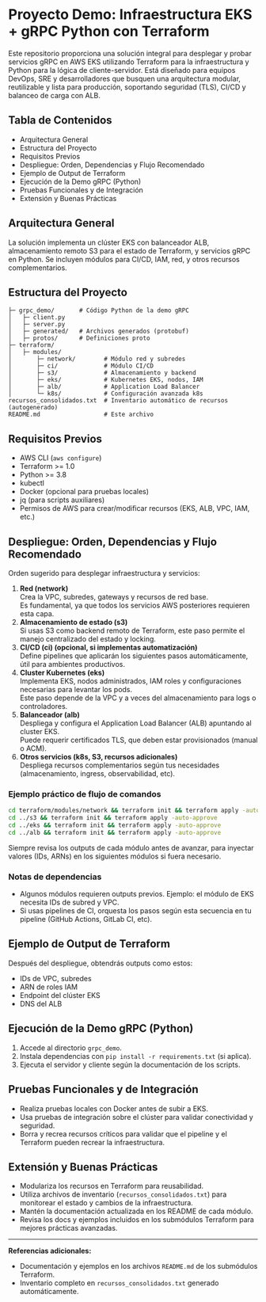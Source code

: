 # Proyecto Demo: Infraestructura EKS + gRPC Python con Terraform

Este repositorio proporciona una solución integral para desplegar y probar servicios gRPC en AWS EKS utilizando Terraform para la infraestructura y Python para la lógica de cliente-servidor. Está diseñado para equipos DevOps, SRE y desarrolladores que busquen una arquitectura modular, reutilizable y lista para producción, soportando seguridad (TLS), CI/CD y balanceo de carga con ALB.

## Tabla de Contenidos

- Arquitectura General
- Estructura del Proyecto
- Requisitos Previos
- Despliegue: Orden, Dependencias y Flujo Recomendado
- Ejemplo de Output de Terraform
- Ejecución de la Demo gRPC (Python)
- Pruebas Funcionales y de Integración
- Extensión y Buenas Prácticas

## Arquitectura General

La solución implementa un clúster EKS con balanceador ALB, almacenamiento remoto S3 para el estado de Terraform, y servicios gRPC en Python. Se incluyen módulos para CI/CD, IAM, red, y otros recursos complementarios.

## Estructura del Proyecto

```
├─ grpc_demo/       # Código Python de la demo gRPC
│   ├─ client.py
│   ├─ server.py
│   ├─ generated/   # Archivos generados (protobuf)
│   ├─ protos/      # Definiciones proto
├─ terraform/
│   ├─ modules/
│       ├─ network/        # Módulo red y subredes
│       ├─ ci/             # Módulo CI/CD
│       ├─ s3/             # Almacenamiento y backend
│       ├─ eks/            # Kubernetes EKS, nodos, IAM
│       ├─ alb/            # Application Load Balancer
│       └─ k8s/            # Configuración avanzada k8s
recursos_consolidados.txt  # Inventario automático de recursos (autogenerado)
README.md                  # Este archivo
```

## Requisitos Previos

- AWS CLI (`aws configure`)
- Terraform >= 1.0
- Python >= 3.8
- kubectl
- Docker (opcional para pruebas locales)
- jq (para scripts auxiliares)
- Permisos de AWS para crear/modificar recursos (EKS, ALB, VPC, IAM, etc.)

## Despliegue: Orden, Dependencias y Flujo Recomendado

Orden sugerido para desplegar infraestructura y servicios:

1. **Red (network)**  
   Crea la VPC, subredes, gateways y recursos de red base.  
   Es fundamental, ya que todos los servicios AWS posteriores requieren esta capa.
2. **Almacenamiento de estado (s3)**  
   Si usas S3 como backend remoto de Terraform, este paso permite el manejo centralizado del estado y locking.
3. **CI/CD (ci) (opcional, si implementas automatización)**  
   Define pipelines que aplicarán los siguientes pasos automáticamente, útil para ambientes productivos.
4. **Cluster Kubernetes (eks)**  
   Implementa EKS, nodos administrados, IAM roles y configuraciones necesarias para levantar los pods.  
   Este paso depende de la VPC y a veces del almacenamiento para logs o controladores.
5. **Balanceador (alb)**  
   Despliega y configura el Application Load Balancer (ALB) apuntando al cluster EKS.  
   Puede requerir certificados TLS, que deben estar provisionados (manual o ACM).
6. **Otros servicios (k8s, S3, recursos adicionales)**  
   Despliega recursos complementarios según tus necesidades (almacenamiento, ingress, observabilidad, etc).

### Ejemplo práctico de flujo de comandos

```sh
cd terraform/modules/network && terraform init && terraform apply -auto-approve
cd ../s3 && terraform init && terraform apply -auto-approve
cd ../eks && terraform init && terraform apply -auto-approve
cd ../alb && terraform init && terraform apply -auto-approve
```

Siempre revisa los outputs de cada módulo antes de avanzar, para inyectar valores (IDs, ARNs) en los siguientes módulos si fuera necesario.

### Notas de dependencias

- Algunos módulos requieren outputs previos. Ejemplo: el módulo de EKS necesita IDs de subred y VPC.
- Si usas pipelines de CI, orquesta los pasos según esta secuencia en tu pipeline (GitHub Actions, GitLab CI, etc).

## Ejemplo de Output de Terraform

Después del despliegue, obtendrás outputs como estos:
- IDs de VPC, subredes
- ARN de roles IAM
- Endpoint del clúster EKS
- DNS del ALB

## Ejecución de la Demo gRPC (Python)

1. Accede al directorio `grpc_demo`.
2. Instala dependencias con `pip install -r requirements.txt` (si aplica).
3. Ejecuta el servidor y cliente según la documentación de los scripts.

## Pruebas Funcionales y de Integración

- Realiza pruebas locales con Docker antes de subir a EKS.
- Usa pruebas de integración sobre el clúster para validar conectividad y seguridad.
- Borra y recrea recursos críticos para validar que el pipeline y el Terraform pueden recrear la infraestructura.

## Extensión y Buenas Prácticas

- Modulariza los recursos en Terraform para reusabilidad.
- Utiliza archivos de inventario (`recursos_consolidados.txt`) para monitorear el estado y cambios de la infraestructura.
- Mantén la documentación actualizada en los README de cada módulo.
- Revisa los docs y ejemplos incluidos en los submódulos Terraform para mejores prácticas avanzadas.

---

**Referencias adicionales:**  
- Documentación y ejemplos en los archivos `README.md` de los submódulos Terraform.
- Inventario completo en `recursos_consolidados.txt` generado automáticamente.
